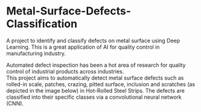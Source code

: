 # Metal-Surface-Defects-Classification
A project to identify and classify defects on metal surface using Deep Learning. This is a great application of AI for quality control in manufacturing industry.  
  
Automated defect inspection has been a hot area of research for quality control of industrial products across industries.  
This project aims to automatically detect metal surface defects such as rolled-in scale, patches, crazing, pitted surface, inclusion and scratches (as depicted in the image below) in Hot-Rolled Steel Strips. The defects are classified into their specific classes via a convolutional neural network (CNN).
